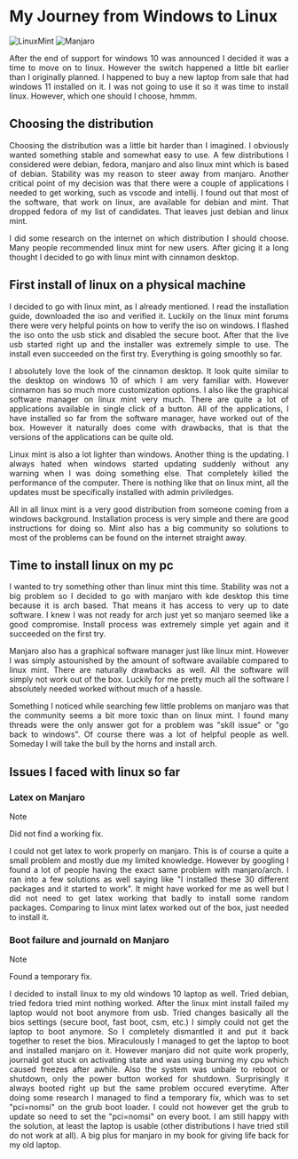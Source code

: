 # My Journey from Windows to Linux
![LinuxMint](https://img.shields.io/badge/Linux_Mint-87CF3E?style=flat&logo=linux-mint&logoColor=white)
![Manjaro](https://img.shields.io/badge/Manjaro-35BF5C?style=flat&logo=Manjaro&logoColor=white)

<p align="justify">
	After the end of support for windows 10 was announced I decided it was a time to move on to linux. However the switch happened a little bit earlier than I originally planned. I happened to buy a new laptop from sale that had windows 11 installed on it. I was not going to use it so it was time to install linux. However, which one should I choose, hmmm.
</p>

## Choosing the distribution
<p align="justify">
	Choosing the distribution was a little bit harder than I imagined. I obviously wanted something stable and somewhat easy to use. A few distributions I considered were debian, fedora, manjaro and also linux mint which is based of debian. Stability was my reason to steer away from manjaro. Another critical point of my decision was that there were a couple of applications I needed to get working, such as vscode and intellij. I found out that most of the software, that work on linux, are available for debian and mint. That dropped fedora of my list of candidates. That leaves just debian and linux mint.
</p>

<p align="justify">
	I did some research on the internet on which distribution I should choose. Many people recommended linux mint for new users. After gicing it a long thought I decided to go with linux mint with cinnamon desktop.
</p>

## First install of linux on a physical machine
<p align="justify">
	I decided to go with linux mint, as I already mentioned. I read the installation guide, downloaded the iso and verified it. Luckily on the linux mint forums there were very helpful points on how to verify the iso on windows. I flashed the iso onto the usb stick and disabled the secure boot. After that the live usb started right up and the installer was extremely simple to use. The install even succeeded on the first try. Everything is going smoothly so far.
</p>

<p align="justify">
	I absolutely love the look of the cinnamon desktop. It look quite similar to the desktop on windows 10 of which I am very familiar with. However cinnamon has so much more customization options. I also like the graphical software manager on linux mint very much. There are quite a lot of applications available in single click of a button. All of the applications, I have installed so far from the software manager, have worked out of the box. However it naturally does come with drawbacks, that is that the versions of the applications can be quite old.
</p>

<p align="justify">
	Linux mint is also a lot lighter than windows. Another thing is the updating. I always hated when windows started updating suddenly without any warning when I was doing something else. That completely killed the performance of the computer. There is nothing like that on linux mint, all the updates must be specifically installed with admin priviledges.
</p>

<p align="justify">
	All in all linux mint is a very good distribution from someone coming from a windows background. Installation process is very simple and there are good instructions for doing so. Mint also has a big community so solutions to most of the problems can be found on the internet straight away.
</p>

## Time to install linux on my pc
<p align="justify">
	I wanted to try something other than linux mint this time. Stability was not a big problem so I decided to go with manjaro with kde desktop this time because it is arch based. That means it has access to very up to date software. I knew I was not ready for arch just yet so manjaro seemed like a good compromise. Install process was extremely simple yet again and it succeeded on the first try.
</p>

<p align="justify">
	Manjaro also has a graphical software manager just like linux mint. However I was simply astounished by the amount of software available compared to linux mint. There are naturally drawbacks as well. All the software will simply not work out of the box. Luckily for me pretty much all the software I absolutely needed worked without much of a hassle. 
</p>

<p align="justify">
	Something I noticed while searching few little problems on manjaro was that the community seems a bit more toxic than on linux mint. I found many threads were the only answer got for a problem was "skill issue" or "go back to windows". Of course there was a lot of helpful people as well. Someday I will take the bull by the horns and install arch. 
</p>

## Issues I faced with linux so far
### Latex on Manjaro
> [!NOTE]
> Did not find a working fix.

<p align="justify">
	I could not get latex to work properly on manjaro. This is of course a quite a small problem and mostly due my limited knowledge. However by googling I found a lot of people having the exact same problem with manjaro/arch. I ran into a few solutions as well saying like "I installed these 30 different packages and it started to work". It might have worked for me as well but I did not need to get latex working that badly to install some random packages. Comparing to linux mint latex worked out of the box, just needed to install it.
</p>

### Boot failure and journald on Manjaro
> [!NOTE]
> Found a temporary fix.

<p align="justify">
	I decided to install linux to my old windows 10 laptop as well. Tried debian, tried fedora tried mint nothing worked. After the linux mint install failed my laptop would not boot anymore from usb. Tried changes basically all the bios settings (secure boot, fast boot, csm, etc.) I simply could not get the laptop to boot anymore. So I completely dismantled it and put it back together to reset the bios. Miraculously I managed to get the laptop to boot and installed manjaro on it. However manjaro did not quite work properly, journald got stuck on activating state and was using burning my cpu which caused freezes after awhile. Also the system was unbale to reboot or shutdown, only the power button worked for shutdown. Surprisingly it always booted right up but the same problem occured everytime. After doing some research I managed to find a temporary fix, which was to set "pci=nomsi" on the grub boot loader. I could not however get the grub to update so need to set the "pci=nomsi" on every boot. I am still happy with the solution, at least the laptop is usable (other distributions I have tried still do not work at all). A big plus for manjaro in my book for giving life back for my old laptop. 
</p>
